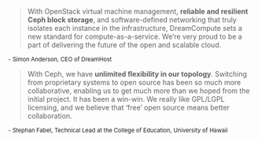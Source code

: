 <!-- .slide: data-background-image="images/cephdays-background-slides-right16:9.png" data-background-size="contain" -->

> With OpenStack virtual machine management, <b>reliable and resilient
> Ceph block storage</b>, and software-defined networking that truly
> isolates each instance in the infrastructure, DreamCompute sets a
> new standard for compute-as-a-service. We’re very proud to be a
> part of delivering the future of the open and scalable cloud.

<sup> - Simon Anderson, CEO of DreamHost </sup> 


<!-- .slide: data-background-image="images/cephdays-background-slides-right16:9.png" data-background-size="contain" -->

> With Ceph, we have <b>unlimited flexibility in our topology</b>. Switching from
> proprietary systems to open source has been so much more collaborative,
> enabling us to get much more than we hoped from the initial project. It
> has been a win-win. We really like GPL/LGPL licensing, and we believe that
> ‘free’ open source means better collaboration.

<sup>- Stephan Fabel, Technical Lead at the College of Education, University of Hawaii</sup>
